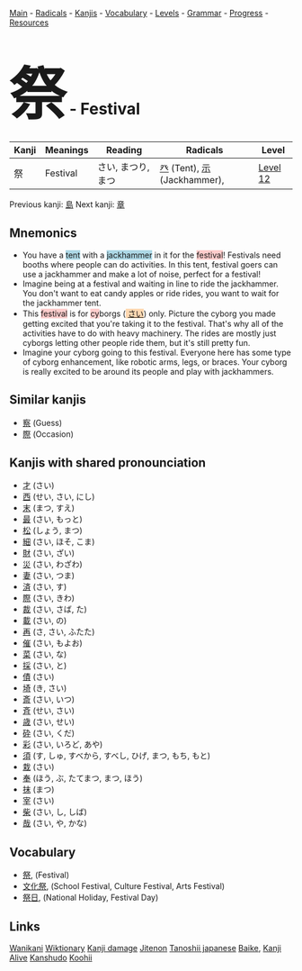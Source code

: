 <style> bigfont {font-size: 100px}</style>
[Main](../README.md) -
[Radicals](../radicals.md) -
[Kanjis](../kanjis.md) -
[Vocabulary](../vocabulary.md) -
[Levels](../levels.md) -
[Grammar](../grammar.md) - 
[Progress](../progress.md) -
[Resources](../resources.md)
# <bigfont> 祭</bigfont> - Festival 

| Kanji | Meanings | Reading | Radicals | Level |
| --- | --- | --- | --- | --- |
| 祭 | Festival | さい, まつり, まつ | [癶](../radicals/癶.md) (Tent), [示](../radicals/示.md) (Jackhammer),  | [Level 12](../levels/wk_level12.md) |

Previous kanji: [島](島.md) Next kanji: [章](章.md) 

## Mnemonics
 * You have a <span style="background-color:#ADD8E6"> tent</span> with a <span style="background-color:#ADD8E6"> jackhammer</span> in it for the <span style="background-color:#ffcccb"> festival</span>! Festivals need booths where people can do activities. In this tent, festival goers can use a jackhammer and make a lot of noise, perfect for a festival!
* Imagine being at a festival and waiting in line to ride the jackhammer. You don't want to eat candy apples or ride rides, you want to wait for the jackhammer tent.
* This <span style="background-color:#ffcccb"> festival</span> is for <span style="background-color:#ffcccb"> cy</span>borgs (<span style="background-color:#fed8b1"> [さい](https://jisho.org/search/さい)</span>) only. Picture the cyborg you made getting excited that you're taking it to the festival. That's why all of the activities have to do with heavy machinery. The rides are mostly just cyborgs letting other people ride them, but it's still pretty fun.
* Imagine your cyborg going to this festival. Everyone here has some type of cyborg enhancement, like robotic arms, legs, or braces. Your cyborg is really excited to be around its people and play with jackhammers.


## Similar kanjis
 * [察](察.md) (Guess)
* [際](際.md) (Occasion)



## Kanjis with shared pronounciation
 * [才](才.md) (さい)
* [西](西.md) (せい, さい, にし)
* [末](末.md) (まつ, すえ)
* [最](最.md) (さい, もっと)
* [松](松.md) (しょう, まつ)
* [細](細.md) (さい, ほそ, こま)
* [財](財.md) (さい, ざい)
* [災](災.md) (さい, わざわ)
* [妻](妻.md) (さい, つま)
* [済](済.md) (さい, す)
* [際](際.md) (さい, きわ)
* [裁](裁.md) (さい, さば, た)
* [載](載.md) (さい, の)
* [再](再.md) (さ, さい, ふたた)
* [催](催.md) (さい, もよお)
* [菜](菜.md) (さい, な)
* [採](採.md) (さい, と)
* [債](債.md) (さい)
* [埼](埼.md) (き, さい)
* [斎](斎.md) (さい, いつ)
* [斉](斉.md) (せい, さい)
* [歳](歳.md) (さい, せい)
* [砕](砕.md) (さい, くだ)
* [彩](彩.md) (さい, いろど, あや)
* [須](須.md) (す, しゅ, すべから, すべし, ひげ, まつ, もち, もと)
* [栽](栽.md) (さい)
* [奉](奉.md) (ほう, ぶ, たてまつ, まつ, ほう)
* [抹](抹.md) (まつ)
* [宰](宰.md) (さい)
* [柴](柴.md) (さい, し, しば)
* [哉](哉.md) (さい, や, かな)



## Vocabulary
 * [祭](../vocabulary/祭.md), (Festival)
* [文化祭](../vocabulary/祭.md), (School Festival, Culture Festival, Arts Festival)
* [祭日](../vocabulary/祭.md), (National Holiday, Festival Day)




## Links 


[Wanikani](https://www.wanikani.com/kanji/祭)
[Wiktionary](https://en.wiktionary.org/wiki/祭)
[Kanji damage](http://www.kanjidamage.com/kanji/search?utf8=✓&q=祭)
[Jitenon](https://jitenon.com/kanji/祭)
[Tanoshii japanese](https://www.tanoshiijapanese.com/dictionary/kanji.cfm?k=祭)
[Baike](https://baike.baidu.com/item/祭),
[Kanji Alive](https://app.kanjialive.com/祭)
[Kanshudo](https://www.kanshudo.com/searchmn?q=祭)
[Koohii](https://kanji.koohii.com/study/kanji/祭)
